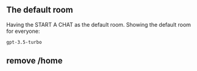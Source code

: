 
## The default room

Having the START A CHAT as the default room. Showing the default room for everyone:

    gpt-3.5-turbo

## remove /home


